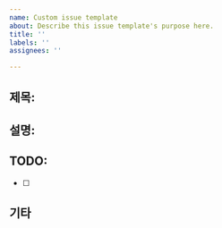 ```yaml
---
name: Custom issue template
about: Describe this issue template's purpose here.
title: ''
labels: ''
assignees: ''

---
```


## 제목:
<!-- 간결하면서도 이해하기 쉽게 이슈의 핵심을 요약해주세요. -->

## 설명:
<!-- 이슈에 대한 자세한 설명을 적어주세요. 어떤 문제가 발생했는지, 예상되는 원인은 무엇인지, 어떤 부분에서 개선이 필요한지 등을 명확하게 작성해주세요. -->

## TODO:
<!-- 문제를 해결할 방법을 단계별로 적어주세요. -->
- [ ] 

## 기타
<!-- 추가적인 정보가 있다면 여기에 적어주세요. -->
